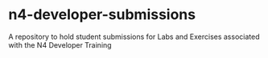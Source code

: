# n4-developer-submissions
A repository to hold student submissions for Labs and Exercises associated with the N4 Developer Training
